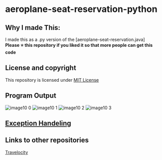 # aeroplane-seat-reservation-python

## Why I made This:
I made this as a .py version of the [aeroplane-seat-reservation.java]
<br />**Please ⭐ this repository if you liked it so that more people can get this code**

## License and copyright
This repository is licensed under [MIT License](LICENSE)

## Program Output
![image10 0](https://user-images.githubusercontent.com/76808676/106876662-f5b57100-66fd-11eb-9e8b-b18670b8f699.png)
![image10 1](https://user-images.githubusercontent.com/76808676/106876651-f3531700-66fd-11eb-8daa-cdea6c974998.png)
![image10 2](https://user-images.githubusercontent.com/76808676/106876656-f51cda80-66fd-11eb-8564-2ac29a439778.png)
![image10 3](https://user-images.githubusercontent.com/76808676/106876660-f51cda80-66fd-11eb-939d-ef16c6af529b.png)

## [Exception Handeling]

## Links to other repositories
[Travelocity]


[Travelocity]: https://github.com/voyager2005/Travelocity
[Exception Handeling]: https://github.com/voyager2005/aeroplane-seat-reservation-python/EXCEPTION_HANDELING
